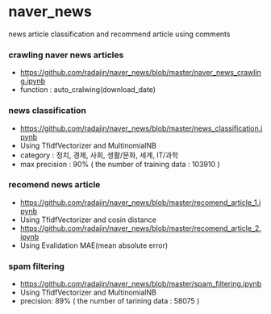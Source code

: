 # naver_news
news article classification and recommend article using comments

### crawling naver news articles
- https://github.com/radajin/naver_news/blob/master/naver_news_crawling.ipynb
- function : auto_cralwing(download_date)

### news classification 
- https://github.com/radajin/naver_news/blob/master/news_classification.ipynb
- Using TfidfVectorizer and MultinomialNB
- category : 정치, 경제, 사회, 생활/문화, 세계, IT/과학
- max precision : 90% ( the number of training data : 103910 )

### recomend news article
- https://github.com/radajin/naver_news/blob/master/recomend_article_1.ipynb
- Using TfidfVectorizer and cosin distance
- https://github.com/radajin/naver_news/blob/master/recomend_article_2.ipynb
- Using Evalidation MAE(mean absolute error)

### spam filtering
- https://github.com/radajin/naver_news/blob/master/spam_filtering.ipynb
- Using TfidfVectorizer and MultinomialNB
- precision: 89% ( the number of tarining data : 58075 )

